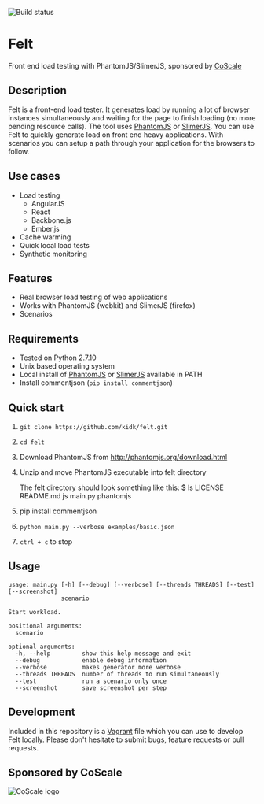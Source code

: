 ![Build status](https://travis-ci.org/kidk/felt.svg?branch=master)

# Felt
Front end load testing with PhantomJS/SlimerJS, sponsored by [CoScale](http://www.coscale.com)

## Description
Felt is a front-end load tester. It generates load by running a lot of browser instances simultaneously and waiting for the page to finish loading (no more pending resource calls). The tool uses [PhantomJS](http://phantomjs.org/) or [SlimerJS](https://slimerjs.org/). You can use Felt to quickly generate load on front end heavy applications. With  scenarios you can setup a path through your application for the browsers to follow.

## Use cases

* Load testing
    * AngularJS
    * React
    * Backbone.js
    * Ember.js
* Cache warming
* Quick local load tests
* Synthetic monitoring

## Features

* Real browser load testing of web applications
* Works with PhantomJS (webkit) and SlimerJS (firefox)
* Scenarios

## Requirements

* Tested on Python 2.7.10
* Unix based operating system
* Local install of [PhantomJS](http://phantomjs.org/download.html) or [SlimerJS](https://slimerjs.org/download.html) available in PATH
* Install commentjson (`pip install commentjson`)

## Quick start

1. `git clone https://github.com/kidk/felt.git`
1. `cd felt`
1. Download PhantomJS from http://phantomjs.org/download.html
1. Unzip and move PhantomJS executable into felt directory

    The felt directory should look something like this:
        $ ls
        LICENSE		README.md	js		main.py		phantomjs
1. pip install commentjson
1. `python main.py --verbose examples/basic.json`
1. `ctrl + c` to stop

## Usage
```
usage: main.py [-h] [--debug] [--verbose] [--threads THREADS] [--test] [--screenshot]
               scenario

Start workload.

positional arguments:
  scenario

optional arguments:
  -h, --help         show this help message and exit
  --debug            enable debug information
  --verbose          makes generator more verbose
  --threads THREADS  number of threads to run simultaneously
  --test             run a scenario only once
  --screenshot       save screenshot per step
```

## Development
Included in this repository is a [Vagrant](https://www.vagrantup.com/) file which you can use to develop Felt locally. Please don't hesitate to submit bugs, feature requests or pull requests. 

## Sponsored by CoScale
<img src="http://docs.coscale.com/gfx/logo.png" alt="CoScale logo" />
